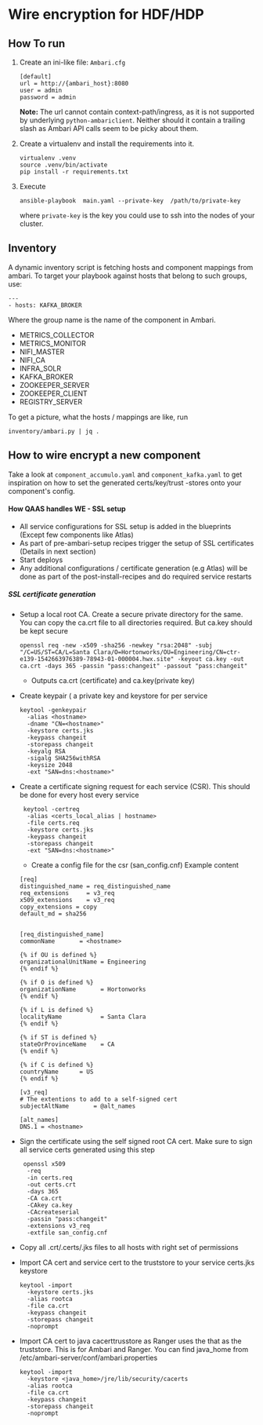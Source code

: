 Wire encryption for HDF/HDP
===========================


How To run
----------
1. Create an ini-like file: `Ambari.cfg`
    ```
    [default]
    url = http://{ambari_host}:8080
    user = admin
    password = admin
    ```
    **Note:** 
    The url cannot contain context-path/ingress, as it is not supported by underlying `python-ambariclient`.
    Neither should it contain a trailing slash as Ambari API calls seem to be picky about them.
    
2. Create a virtualenv and install the requirements into it.
    ```
    virtualenv .venv
    source .venv/bin/activate
    pip install -r requirements.txt
    ```
    
3. Execute
    ```
    ansible-playbook  main.yaml --private-key  /path/to/private-key
    ```
    where `private-key` is the key you could use to ssh into the nodes of your cluster.


Inventory
---------
A dynamic inventory script is fetching hosts and component mappings from ambari. 
To target your playbook against hosts that belong to such groups, use: 

 
    ---
    - hosts: KAFKA_BROKER
    
Where the group name is the name of the component in Ambari. 
* METRICS_COLLECTOR
* METRICS_MONITOR
* NIFI_MASTER
* NIFI_CA
* INFRA_SOLR
* KAFKA_BROKER
* ZOOKEEPER_SERVER
* ZOOKEEPER_CLIENT
* REGISTRY_SERVER

To get a picture, what the hosts / mappings are like, run 

    inventory/ambari.py | jq .



How to wire encrypt a new component
-----------------------------------

Take a look at `component_accumulo.yaml` and `component_kafka.yaml` to get inspiration on how to set the generated certs/key/trust -stores onto your component's config.


#### How QAAS handles WE - SSL setup

- All service configurations for SSL setup is added in the blueprints (Except few components like Atlas)
- As part of pre-ambari-setup recipes trigger the setup of SSL certificates (Details in next section)
- Start deploys
- Any additional configurations / certificate generation (e.g Atlas) will be done as part of the post-install-recipes and do required service restarts

##### SSL certificate generation

- Setup a local root CA. Create a secure private directory for the same. You can copy the ca.crt file to all directories required. But ca.key should be kept secure
    ```
    openssl req -new -x509 -sha256 -newkey "rsa:2048" -subj "/C=US/ST=CA/L=Santa Clara/O=Hortonworks/OU=Engineering/CN=ctr-e139-1542663976389-78943-01-000004.hwx.site" -keyout ca.key -out ca.crt -days 365 -passin "pass:changeit" -passout "pass:changeit"
    ```
    - Outputs ca.crt (certificate) and ca.key(private key)
- Create keypair ( a private key and keystore for per service
    ``` 
    keytool -genkeypair
      -alias <hostname>
      -dname "CN=<hostname>"
      -keystore certs.jks
      -keypass changeit
      -storepass changeit
      -keyalg RSA
      -sigalg SHA256withRSA
      -keysize 2048
      -ext "SAN=dns:<hostname>"

    ```
- Create a certificate signing request for each service (CSR). This should be done for every host every service
    ```
     keytool -certreq
      -alias <certs_local_alias | hostname>
      -file certs.req
      -keystore certs.jks
      -keypass changeit
      -storepass changeit
      -ext "SAN=dns:<hostname>"

    ```
    - Create a config file for the csr (san_config.cnf)
    Example content
    ```
    [req]
    distinguished_name = req_distinguished_name
    req_extensions     = v3_req
    x509_extensions    = v3_req
    copy_extensions = copy
    default_md = sha256
    
    
    [req_distinguished_name]
    commonName       = <hostname>
    
    {% if OU is defined %}
    organizationalUnitName = Engineering
    {% endif %}
    
    {% if O is defined %}
    organizationName       = Hortonworks
    {% endif %}
    
    {% if L is defined %}
    localityName           = Santa Clara
    {% endif %}
    
    {% if ST is defined %}
    stateOrProvinceName    = CA
    {% endif %}
    
    {% if C is defined %}
    countryName      = US
    {% endif %}
    
    [v3_req]
    # The extentions to add to a self-signed cert
    subjectAltName       = @alt_names
    
    [alt_names]
    DNS.1 = <hostname>
    ```
- Sign the certificate using the self signed root CA cert. Make sure to sign all service certs generated using this step
    ```
     openssl x509
      -req
      -in certs.req
      -out certs.crt
      -days 365
      -CA ca.crt
      -CAkey ca.key
      -CAcreateserial
      -passin "pass:changeit"
      -extensions v3_req
      -extfile san_config.cnf
    ```
- Copy all .crt/.certs/.jks files to all hosts with right set of permissions

- Import CA cert and service cert to the truststore to your service certs.jks keystore
    ```
    keytool -import
      -keystore certs.jks
      -alias rootca
      -file ca.crt
      -keypass changeit
      -storepass changeit
      -noprompt
    ```
- Import CA cert to java cacerttrusstore as Ranger uses the that as the truststore. This is for Ambari and Ranger. You can find java_home from /etc/ambari-server/conf/ambari.properties
    ```
    keytool -import
      -keystore <java_home>/jre/lib/security/cacerts
      -alias rootca
      -file ca.crt
      -keypass changeit
      -storepass changeit
      -noprompt
    ```